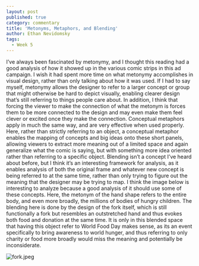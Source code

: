 ```yaml
---
layout: post
published: true
category: commentary
title: 'Metonyms, Metaphors, and Blending'
author: Ethan Nevidomsky
tags:
  - Week 5
---
```

I’ve always been fascinated by metonymy, and I thought this reading had a good analysis of how it showed up in the various comic strips in this ad campaign. I wish it had spent more time on what metonymy accomplishes in visual design, rather than only talking about how it was used. If I had to say myself, metonymy allows the designer to refer to a larger concept or group that might otherwise be hard to depict visually, enabling clearer design that’s still referring to things people care about. In addition, I think that forcing the viewer to make the connection of what the metonym is forces them to be more connected to the design and may even make them feel clever or excited once they make the connection. Conceptual metaphors apply in much the same way, and are very effective when used properly. Here, rather than strictly referring to an object, a conceptual metaphor enables the mapping of concepts and big ideas onto these short panels, allowing viewers to extract more meaning out of a limited space and again generalize what the comic is saying, but with something more idea oriented rather than referring to a specific object. Blending isn’t a concept I’ve heard about before, but I think it’s an interesting framework for analysis, as it enables analysis of both the original frame and whatever new concept is being referred to at the same time, rather than only trying to figure out the meaning that the designer may be trying to map. I think the image below is interesting to analyze because a good analysis of it should use some of these concepts. Here, the metonym of the hand shape refers to the entire body, and even more broadly, the millions of bodies of hungry children. The blending here is done by the design of the fork itself, which is still functionally a fork but resembles an outstretched hand and thus evokes both food and donation at the same time. It is only in this blended space that having this object refer to World Food Day makes sense, as its an event specifically to bring awareness to world hunger, and thus referring to only charity or food more broadly would miss the meaning and potentially be inconsiderate.

![fork.jpeg]({{site.baseurl}}/assets/fork.jpeg)
